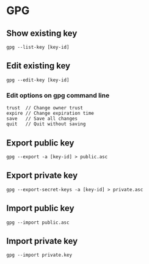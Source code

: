 # GPG

## Show existing key

    gpg --list-key [key-id]

## Edit existing key

    gpg --edit-key [key-id]

### Edit options on gpg command line

    trust  // Change owner trust
    expire // Change expiration time
    save   // Save all changes
    quit   // Quit without saving

## Export public key

    gpg --export -a [key-id] > public.asc

## Export private key

    gpg --export-secret-keys -a [key-id] > private.asc

## Import public key

    gpg --import public.asc

## Import private key

    gpg --import private.key
